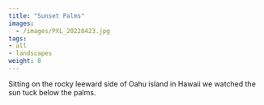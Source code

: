 ```yaml
---
title: "Sunset Palms"
images:
  - /images/PXL_20220423.jpg
tags:
- all
- landscapes
weight: 8
---
```


Sitting on the rocky leeward side of Oahu island in Hawaii we watched the sun tuck below the palms.